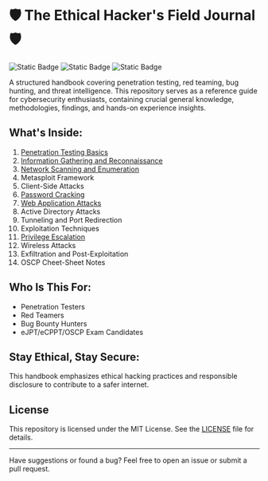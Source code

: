 # 🛡️ The Ethical Hacker's Field Journal 🛡️

![Static Badge](https://img.shields.io/badge/version-1.0-blue) ![Static Badge](https://img.shields.io/badge/alpha-green) ![Static Badge](https://img.shields.io/badge/WIP-orange)

A structured handbook covering penetration testing, red teaming, bug hunting, and threat intelligence. This repository serves as a reference guide for cybersecurity enthusiasts, containing crucial general knowledge, methodologies, findings, and hands-on experience insights.

## What's Inside:

1. [Penetration Testing Basics](https://github.com/oleksandrstriuk/the-ethical-hacker-s-field-journal/tree/main/Penetration%20Testing%20Basics)
2. [Information Gathering and Reconnaissance](https://github.com/oleksandrstriuk/the-ethical-hacker-s-field-journal/tree/main/Information%20Gathering%20and%20Reconnaissance)
3. [Network Scanning and Enumeration](https://github.com/oleksandrstriuk/the-ethical-hacker-s-field-journal/tree/main/Network%20Scanning%20and%20Enumeration)
4. Metasploit Framework
5. Client-Side Attacks
6. [Password Cracking](https://github.com/oleksandrstriuk/the-ethical-hacker-s-field-journal/tree/main/Password%20Cracking)
7. [Web Application Attacks](https://github.com/oleksandrstriuk/the-ethical-hacker-s-field-journal/tree/main/Web%20Application%20Attacks)
8. Active Directory Attacks
9. Tunneling and Port Redirection
10. Exploitation Techniques
11. [Privilege Escalation](https://github.com/oleksandrstriuk/the-ethical-hacker-s-field-journal/tree/main/Privilege%20Escalation)
12. Wireless Attacks
13. Exfiltration and Post-Exploitation
14. OSCP Cheet-Sheet Notes

## Who Is This For:

- Penetration Testers
- Red Teamers
- Bug Bounty Hunters
- eJPT/eCPPT/OSCP Exam Candidates

## Stay Ethical, Stay Secure:

This handbook emphasizes ethical hacking practices and responsible disclosure to contribute to a safer internet.

## License
This repository is licensed under the MIT License. See the [LICENSE](LICENSE) file for details.

---

Have suggestions or found a bug? Feel free to open an issue or submit a pull request.
